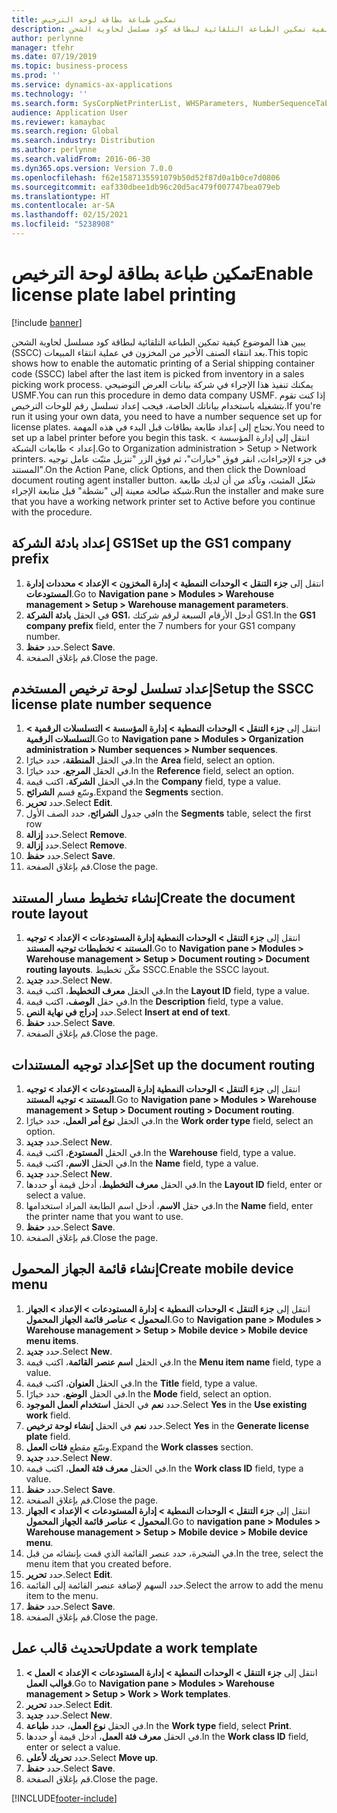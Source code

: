 ```yaml
---
title: تمكين طباعة بطاقة لوحة الترخيص
description: يبين هذا الموضوع كيفية تمكين الطباعة التلقائية لبطاقة كود مسلسل لحاوية الشحن (SSCC)‬ بعد انتقاء الصنف الأخير من المخزون في عملية انتقاء المبيعات.
author: perlynne
manager: tfehr
ms.date: 07/19/2019
ms.topic: business-process
ms.prod: ''
ms.service: dynamics-ax-applications
ms.technology: ''
ms.search.form: SysCorpNetPrinterList, WHSParameters, NumberSequenceTableListPage, NumberSequenceDetails, WHSDocumentRoutingLayout, WHSDocumentRouting, WHSRFMenuItem, WHSRFMenu, WHSWorkTemplateTable, WHSLicensePlateLabelBuildConfig, WHSLicensePlateLabel
audience: Application User
ms.reviewer: kamaybac
ms.search.region: Global
ms.search.industry: Distribution
ms.author: perlynne
ms.search.validFrom: 2016-06-30
ms.dyn365.ops.version: Version 7.0.0
ms.openlocfilehash: f62e1587135591079b50d52f87d0a1b0ce7d0806
ms.sourcegitcommit: eaf330dbee1db96c20d5ac479f007747bea079eb
ms.translationtype: HT
ms.contentlocale: ar-SA
ms.lasthandoff: 02/15/2021
ms.locfileid: "5238908"
---
```

# <a name="enable-license-plate-label-printing"></a><span data-ttu-id="909d0-103">تمكين طباعة بطاقة لوحة الترخيص</span><span class="sxs-lookup"><span data-stu-id="909d0-103">Enable license plate label printing</span></span>

[!include [banner](../../includes/banner.md)]

<span data-ttu-id="909d0-104">يبين هذا الموضوع كيفية تمكين الطباعة التلقائية لبطاقة كود مسلسل لحاوية الشحن (SSCC)‬ بعد انتقاء الصنف الأخير من المخزون في عملية انتقاء المبيعات.</span><span class="sxs-lookup"><span data-stu-id="909d0-104">This topic shows how to enable the automatic printing of a Serial shipping container code (SSCC) label after the last item is picked from inventory in a sales picking work process.</span></span> <span data-ttu-id="909d0-105">يمكنك تنفيذ هذا الإجراء في شركة بيانات العرض التوضيحي USMF.</span><span class="sxs-lookup"><span data-stu-id="909d0-105">You can run this procedure in demo data company USMF.</span></span> <span data-ttu-id="909d0-106">إذا كنت تقوم بتشغيله باستخدام بياناتك الخاصة، فيجب إعداد تسلسل رقم للوحات الترخيص.</span><span class="sxs-lookup"><span data-stu-id="909d0-106">If you're run it using your own data, you need to have a number sequence set up for license plates.</span></span> <span data-ttu-id="909d0-107">تحتاج إلى إعداد طابعة بطاقات قبل البدء في هذه المهمة.</span><span class="sxs-lookup"><span data-stu-id="909d0-107">You need to set up a label printer before you begin this task.</span></span> <span data-ttu-id="909d0-108">انتقل إلى إدارة المؤسسة > إعداد > طابعات الشبكة‬.</span><span class="sxs-lookup"><span data-stu-id="909d0-108">Go to Organization administration > Setup > Network printers.</span></span> <span data-ttu-id="909d0-109">في جزء الإجراءات، انقر فوق "خيارات"، ثم فوق الزر "تنزيل مثبّت عامل توجيه المستند‬".</span><span class="sxs-lookup"><span data-stu-id="909d0-109">On the Action Pane, click Options, and then click the Download document routing agent installer button.</span></span> <span data-ttu-id="909d0-110">شغّل المثبت، وتأكد من أن لديك طابعة شبكة صالحة معينة إلى "نشطة" قبل متابعة الإجراء.</span><span class="sxs-lookup"><span data-stu-id="909d0-110">Run the installer and make sure that you have a working network printer set to Active before you continue with the procedure.</span></span>


## <a name="set-up-the-gs1-company-prefix"></a><span data-ttu-id="909d0-111">إعداد بادئة الشركة GS1</span><span class="sxs-lookup"><span data-stu-id="909d0-111">Set up the GS1 company prefix</span></span>
1. <span data-ttu-id="909d0-112">انتقل إلى **جزء التنقل > الوحدات النمطية > إدارة المخزون > الإعداد > محددات إدارة المستودعات‬**.</span><span class="sxs-lookup"><span data-stu-id="909d0-112">Go to **Navigation pane > Modules > Warehouse management > Setup > Warehouse management parameters**.</span></span>
2. <span data-ttu-id="909d0-113">في الحقل **بادئة الشركة GS1**، أدخل الأرقام السبعة لرقم شركتك GS1.</span><span class="sxs-lookup"><span data-stu-id="909d0-113">In the **GS1 company prefix** field, enter the 7 numbers for your GS1 company number.</span></span>
3. <span data-ttu-id="909d0-114">حدد **حفظ**.</span><span class="sxs-lookup"><span data-stu-id="909d0-114">Select **Save**.</span></span>
4. <span data-ttu-id="909d0-115">قم بإغلاق الصفحة.</span><span class="sxs-lookup"><span data-stu-id="909d0-115">Close the page.</span></span>

## <a name="setup-the-sscc-license-plate-number-sequence"></a><span data-ttu-id="909d0-116">إعداد تسلسل لوحة ترخيص المستخدم</span><span class="sxs-lookup"><span data-stu-id="909d0-116">Setup the SSCC license plate number sequence</span></span>
1. <span data-ttu-id="909d0-117">انتقل إلى **جزء التنقل > الوحدات النمطية > إدارة المؤسسة > التسلسلات الرقمية > التسلسلات الرقمية**.</span><span class="sxs-lookup"><span data-stu-id="909d0-117">Go to **Navigation pane > Modules > Organization administration > Number sequences > Number sequences**.</span></span>
2. <span data-ttu-id="909d0-118">في الحقل **المنطقة**، حدد خيارًا.</span><span class="sxs-lookup"><span data-stu-id="909d0-118">In the **Area** field, select an option.</span></span>
3. <span data-ttu-id="909d0-119">في الحقل **المرجع**، حدد خيارًا.</span><span class="sxs-lookup"><span data-stu-id="909d0-119">In the **Reference** field, select an option.</span></span>
4. <span data-ttu-id="909d0-120">في الحقل **الشركة**، اكتب قيمة.</span><span class="sxs-lookup"><span data-stu-id="909d0-120">In the **Company** field, type a value.</span></span>
5. <span data-ttu-id="909d0-121">وسّع قسم **الشرائح**.</span><span class="sxs-lookup"><span data-stu-id="909d0-121">Expand the **Segments** section.</span></span>
6. <span data-ttu-id="909d0-122">حدد **تحرير**.</span><span class="sxs-lookup"><span data-stu-id="909d0-122">Select **Edit**.</span></span>
7. <span data-ttu-id="909d0-123">في جدول **الشرائح**، حدد الصف الأول</span><span class="sxs-lookup"><span data-stu-id="909d0-123">In the **Segments** table, select the first row</span></span>
8. <span data-ttu-id="909d0-124">حدد **إزالة**.</span><span class="sxs-lookup"><span data-stu-id="909d0-124">Select **Remove**.</span></span>
9. <span data-ttu-id="909d0-125">حدد **إزالة**.</span><span class="sxs-lookup"><span data-stu-id="909d0-125">Select **Remove**.</span></span>
10. <span data-ttu-id="909d0-126">حدد **حفظ**.</span><span class="sxs-lookup"><span data-stu-id="909d0-126">Select **Save**.</span></span>
11. <span data-ttu-id="909d0-127">قم بإغلاق الصفحة.</span><span class="sxs-lookup"><span data-stu-id="909d0-127">Close the page.</span></span>

## <a name="create-the-document-route-layout"></a><span data-ttu-id="909d0-128">إنشاء تخطيط مسار المستند</span><span class="sxs-lookup"><span data-stu-id="909d0-128">Create the document route layout</span></span>
1. <span data-ttu-id="909d0-129">انتقل إلى **جزء التنقل > الوحدات النمطية إدارة المستودعات > الإعداد > توجيه المستند > تخطيطات توجيه المستند**.</span><span class="sxs-lookup"><span data-stu-id="909d0-129">Go to **Navigation pane > Modules > Warehouse management > Setup > Document routing > Document routing layouts**.</span></span> <span data-ttu-id="909d0-130">مكّن تخطيط SSCC.</span><span class="sxs-lookup"><span data-stu-id="909d0-130">Enable the SSCC layout.</span></span>  
2. <span data-ttu-id="909d0-131">حدد **جديد**.</span><span class="sxs-lookup"><span data-stu-id="909d0-131">Select **New**.</span></span>
3. <span data-ttu-id="909d0-132">في الحقل **معرف التخطيط**، اكتب قيمة.</span><span class="sxs-lookup"><span data-stu-id="909d0-132">In the **Layout ID** field, type a value.</span></span>
4. <span data-ttu-id="909d0-133">في حقل **الوصف**، اكتب قيمة.</span><span class="sxs-lookup"><span data-stu-id="909d0-133">In the **Description** field, type a value.</span></span>
5. <span data-ttu-id="909d0-134">حدد **إدراج في نهاية النص**.</span><span class="sxs-lookup"><span data-stu-id="909d0-134">Select **Insert at end of text**.</span></span>
6. <span data-ttu-id="909d0-135">حدد **حفظ**.</span><span class="sxs-lookup"><span data-stu-id="909d0-135">Select **Save**.</span></span>
7. <span data-ttu-id="909d0-136">قم بإغلاق الصفحة.</span><span class="sxs-lookup"><span data-stu-id="909d0-136">Close the page.</span></span>

## <a name="set-up-the-document-routing"></a><span data-ttu-id="909d0-137">إعداد توجيه المستندات</span><span class="sxs-lookup"><span data-stu-id="909d0-137">Set up the document routing</span></span>
1. <span data-ttu-id="909d0-138">انتقل إلى **جزء التنقل > الوحدات النمطية إدارة المستودعات > الإعداد > توجيه المستند > توجيه المستند**.</span><span class="sxs-lookup"><span data-stu-id="909d0-138">Go to **Navigation pane > Modules > Warehouse management > Setup > Document routing > Document routing**.</span></span>
2. <span data-ttu-id="909d0-139">في الحقل **نوع أمر العمل**، حدد خيارًا.</span><span class="sxs-lookup"><span data-stu-id="909d0-139">In the **Work order type** field, select an option.</span></span>
3. <span data-ttu-id="909d0-140">حدد **جديد**.</span><span class="sxs-lookup"><span data-stu-id="909d0-140">Select **New**.</span></span>
4. <span data-ttu-id="909d0-141">في الحقل **المستودع**، اكتب قيمة.</span><span class="sxs-lookup"><span data-stu-id="909d0-141">In the **Warehouse** field, type a value.</span></span>
5. <span data-ttu-id="909d0-142">في الحقل **الاسم**، اكتب قيمة.</span><span class="sxs-lookup"><span data-stu-id="909d0-142">In the **Name** field, type a value.</span></span>
6. <span data-ttu-id="909d0-143">حدد **جديد**.</span><span class="sxs-lookup"><span data-stu-id="909d0-143">Select **New**.</span></span>
7. <span data-ttu-id="909d0-144">في الحقل **معرف التخطيط**، أدخل قيمة أو حددها.</span><span class="sxs-lookup"><span data-stu-id="909d0-144">In the **Layout ID** field, enter or select a value.</span></span>
8. <span data-ttu-id="909d0-145">في حقل **الاسم**، أدخل اسم الطابعة المراد استخدامها.</span><span class="sxs-lookup"><span data-stu-id="909d0-145">In the **Name** field, enter the printer name that you want to use.</span></span>
9. <span data-ttu-id="909d0-146">حدد **حفظ**.</span><span class="sxs-lookup"><span data-stu-id="909d0-146">Select **Save**.</span></span>
10. <span data-ttu-id="909d0-147">قم بإغلاق الصفحة.</span><span class="sxs-lookup"><span data-stu-id="909d0-147">Close the page.</span></span>

## <a name="create-mobile-device-menu"></a><span data-ttu-id="909d0-148">إنشاء قائمة الجهاز المحمول</span><span class="sxs-lookup"><span data-stu-id="909d0-148">Create mobile device menu</span></span>
1. <span data-ttu-id="909d0-149">انتقل إلى **جزء التنقل > الوحدات النمطية > إدارة المستودعات > الإعداد > الجهاز المحمول > عناصر قائمة الجهاز المحمول**.</span><span class="sxs-lookup"><span data-stu-id="909d0-149">Go to **Navigation pane > Modules > Warehouse management > Setup > Mobile device > Mobile device menu items**.</span></span>
2. <span data-ttu-id="909d0-150">حدد **جديد**.</span><span class="sxs-lookup"><span data-stu-id="909d0-150">Select **New**.</span></span>
3. <span data-ttu-id="909d0-151">في الحقل **اسم عنصر القائمة‬**، اكتب قيمة.</span><span class="sxs-lookup"><span data-stu-id="909d0-151">In the **Menu item name** field, type a value.</span></span>
4. <span data-ttu-id="909d0-152">في الحقل **العنوان**، اكتب قيمة.</span><span class="sxs-lookup"><span data-stu-id="909d0-152">In the **Title** field, type a value.</span></span>
5. <span data-ttu-id="909d0-153">في الحقل **الوضع**، حدد خيارًا.</span><span class="sxs-lookup"><span data-stu-id="909d0-153">In the **Mode** field, select an option.</span></span>
6. <span data-ttu-id="909d0-154">حدد **نعم** في الحقل **استخدام العمل الموجود**.</span><span class="sxs-lookup"><span data-stu-id="909d0-154">Select **Yes** in the **Use existing work** field.</span></span>
7. <span data-ttu-id="909d0-155">حدد **نعم** في الحقل **إنشاء لوحة ترخيص**.</span><span class="sxs-lookup"><span data-stu-id="909d0-155">Select **Yes** in the **Generate license plate** field.</span></span>
8. <span data-ttu-id="909d0-156">وسّع مقطع **فئات العمل**.</span><span class="sxs-lookup"><span data-stu-id="909d0-156">Expand the **Work classes** section.</span></span>
9. <span data-ttu-id="909d0-157">حدد **جديد**.</span><span class="sxs-lookup"><span data-stu-id="909d0-157">Select **New**.</span></span>
10. <span data-ttu-id="909d0-158">في الحقل **معرف فئة العمل**، اكتب قيمة.</span><span class="sxs-lookup"><span data-stu-id="909d0-158">In the **Work class ID** field, type a value.</span></span>
11. <span data-ttu-id="909d0-159">حدد **حفظ**.</span><span class="sxs-lookup"><span data-stu-id="909d0-159">Select **Save**.</span></span>
12. <span data-ttu-id="909d0-160">قم بإغلاق الصفحة.</span><span class="sxs-lookup"><span data-stu-id="909d0-160">Close the page.</span></span>
13. <span data-ttu-id="909d0-161">انتقل إلى **جزء التنقل > الوحدات النمطية > إدارة المستودعات > الإعداد > الجهاز المحمول > عناصر قائمة الجهاز المحمول**.</span><span class="sxs-lookup"><span data-stu-id="909d0-161">Go to **navigation pane > Modules > Warehouse management > Setup > Mobile device > Mobile device menu**.</span></span>
14. <span data-ttu-id="909d0-162">في الشجرة، حدد عنصر القائمة الذي قمت بإنشائه من قبل.</span><span class="sxs-lookup"><span data-stu-id="909d0-162">In the tree, select the menu item that you created before.</span></span>
15. <span data-ttu-id="909d0-163">حدد **تحرير**.</span><span class="sxs-lookup"><span data-stu-id="909d0-163">Select **Edit**.</span></span>
16. <span data-ttu-id="909d0-164">حدد السهم لإضافة عنصر القائمة إلى القائمة.</span><span class="sxs-lookup"><span data-stu-id="909d0-164">Select the arrow to add the menu item to the menu.</span></span>
17. <span data-ttu-id="909d0-165">حدد **حفظ**.</span><span class="sxs-lookup"><span data-stu-id="909d0-165">Select **Save**.</span></span>
18. <span data-ttu-id="909d0-166">قم بإغلاق الصفحة.</span><span class="sxs-lookup"><span data-stu-id="909d0-166">Close the page.</span></span>

## <a name="update-a-work-template"></a><span data-ttu-id="909d0-167">تحديث قالب عمل</span><span class="sxs-lookup"><span data-stu-id="909d0-167">Update a work template</span></span>
1. <span data-ttu-id="909d0-168">انتقل إلى **جزء التنقل > الوحدات النمطية > إدارة المستودعات > الإعداد > العمل > قوالب العمل**.</span><span class="sxs-lookup"><span data-stu-id="909d0-168">Go to **Navigation pane > Modules > Warehouse management > Setup > Work > Work templates**.</span></span>
2. <span data-ttu-id="909d0-169">حدد **تحرير**.</span><span class="sxs-lookup"><span data-stu-id="909d0-169">Select **Edit**.</span></span>
3. <span data-ttu-id="909d0-170">حدد **جديد**.</span><span class="sxs-lookup"><span data-stu-id="909d0-170">Select **New**.</span></span>
4. <span data-ttu-id="909d0-171">في الحقل **نوع العمل**، حدد **طباعة**.</span><span class="sxs-lookup"><span data-stu-id="909d0-171">In the **Work type** field, select **Print**.</span></span>
5. <span data-ttu-id="909d0-172">في الحقل **معرف فئة العمل**، أدخل قيمة أو حددها.</span><span class="sxs-lookup"><span data-stu-id="909d0-172">In the **Work class ID** field, enter or select a value.</span></span>
6. <span data-ttu-id="909d0-173">حدد **تحريك لأعلى**.</span><span class="sxs-lookup"><span data-stu-id="909d0-173">Select **Move up**.</span></span>
7. <span data-ttu-id="909d0-174">حدد **حفظ**.</span><span class="sxs-lookup"><span data-stu-id="909d0-174">Select **Save**.</span></span>
8. <span data-ttu-id="909d0-175">قم بإغلاق الصفحة.</span><span class="sxs-lookup"><span data-stu-id="909d0-175">Close the page.</span></span>



[!INCLUDE[footer-include](../../../includes/footer-banner.md)]